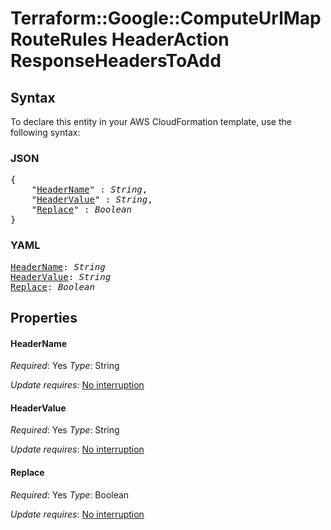 # Terraform::Google::ComputeUrlMap RouteRules HeaderAction ResponseHeadersToAdd

## Syntax

To declare this entity in your AWS CloudFormation template, use the following syntax:

### JSON

<pre>
{
    "<a href="#headername" title="HeaderName">HeaderName</a>" : <i>String</i>,
    "<a href="#headervalue" title="HeaderValue">HeaderValue</a>" : <i>String</i>,
    "<a href="#replace" title="Replace">Replace</a>" : <i>Boolean</i>
}
</pre>

### YAML

<pre>
<a href="#headername" title="HeaderName">HeaderName</a>: <i>String</i>
<a href="#headervalue" title="HeaderValue">HeaderValue</a>: <i>String</i>
<a href="#replace" title="Replace">Replace</a>: <i>Boolean</i>
</pre>

## Properties

#### HeaderName

_Required_: Yes
_Type_: String

_Update requires_: [No interruption](https://docs.aws.amazon.com/AWSCloudFormation/latest/UserGuide/using-cfn-updating-stacks-update-behaviors.html#update-no-interrupt)

#### HeaderValue

_Required_: Yes
_Type_: String

_Update requires_: [No interruption](https://docs.aws.amazon.com/AWSCloudFormation/latest/UserGuide/using-cfn-updating-stacks-update-behaviors.html#update-no-interrupt)

#### Replace

_Required_: Yes
_Type_: Boolean

_Update requires_: [No interruption](https://docs.aws.amazon.com/AWSCloudFormation/latest/UserGuide/using-cfn-updating-stacks-update-behaviors.html#update-no-interrupt)

